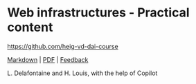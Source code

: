 [markdown]: https://github.com/heig-vd-dai-course/heig-vd-dai-course/blob/main/17-web-infrastructures/PRACTICAL_CONTENT.md
[pdf]: https://heig-vd-dai-course.github.io/heig-vd-dai-course/17-web-infrastructures/17-web-infrastructures-practical-work.pdf
[feedback]: https://github.com/orgs/heig-vd-dai-course/discussions/1

# Web infrastructures - Practical content

<https://github.com/heig-vd-dai-course>

[Markdown][markdown] | [PDF][pdf] | [Feedback][feedback]

L. Delafontaine and H. Louis, with the help of Copilot
